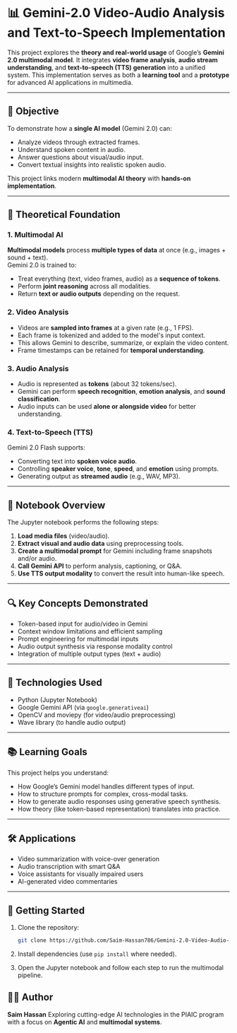 # 📊 Gemini‑2.0 Video-Audio Analysis and Text-to-Speech Implementation

This project explores the **theory and real-world usage** of Google’s **Gemini 2.0 multimodal model**. It integrates **video frame analysis**, **audio stream understanding**, and **text-to-speech (TTS) generation** into a unified system. This implementation serves as both a **learning tool** and a **prototype** for advanced AI applications in multimedia.

---

## 🎯 Objective

To demonstrate how a **single AI model** (Gemini 2.0) can:
- Analyze videos through extracted frames.
- Understand spoken content in audio.
- Answer questions about visual/audio input.
- Convert textual insights into realistic spoken audio.

This project links modern **multimodal AI theory** with **hands-on implementation**.

---

## 🧠 Theoretical Foundation

### 1. Multimodal AI

**Multimodal models** process **multiple types of data** at once (e.g., images + sound + text).  
Gemini 2.0 is trained to:
- Treat everything (text, video frames, audio) as a **sequence of tokens**.
- Perform **joint reasoning** across all modalities.
- Return **text or audio outputs** depending on the request.

### 2. Video Analysis

- Videos are **sampled into frames** at a given rate (e.g., 1 FPS).
- Each frame is tokenized and added to the model's input context.
- This allows Gemini to describe, summarize, or explain the video content.
- Frame timestamps can be retained for **temporal understanding**.

### 3. Audio Analysis

- Audio is represented as **tokens** (about 32 tokens/sec).
- Gemini can perform **speech recognition**, **emotion analysis**, and **sound classification**.
- Audio inputs can be used **alone or alongside video** for better understanding.

### 4. Text-to-Speech (TTS)

Gemini 2.0 Flash supports:
- Converting text into **spoken voice audio**.
- Controlling **speaker voice**, **tone**, **speed**, and **emotion** using prompts.
- Generating output as **streamed audio** (e.g., WAV, MP3).

---

## 🧪 Notebook Overview

The Jupyter notebook performs the following steps:

1. **Load media files** (video/audio).
2. **Extract visual and audio data** using preprocessing tools.
3. **Create a multimodal prompt** for Gemini including frame snapshots and/or audio.
4. **Call Gemini API** to perform analysis, captioning, or Q&A.
5. **Use TTS output modality** to convert the result into human-like speech.

---

## 🔍 Key Concepts Demonstrated

- Token-based input for audio/video in Gemini
- Context window limitations and efficient sampling
- Prompt engineering for multimodal inputs
- Audio output synthesis via response modality control
- Integration of multiple output types (text + audio)

---

## 🧰 Technologies Used

- Python (Jupyter Notebook)
- Google Gemini API (via `google.generativeai`)
- OpenCV and moviepy (for video/audio preprocessing)
- Wave library (to handle audio output)

---

## 📚 Learning Goals

This project helps you understand:
- How Google’s Gemini model handles different types of input.
- How to structure prompts for complex, cross-modal tasks.
- How to generate audio responses using generative speech synthesis.
- How theory (like token-based representation) translates into practice.

---

## 🛠️ Applications

- Video summarization with voice-over generation
- Audio transcription with smart Q&A
- Voice assistants for visually impaired users
- AI-generated video commentaries

---

## 🚀 Getting Started

1. Clone the repository:
   ```bash
   git clone https://github.com/Saim-Hassan786/Gemini-2.0-Video-Audio-Analysis-And-Text-To-Speech-Implementation
   ````

2. Install dependencies (use `pip install` where needed).
3. Open the Jupyter notebook and follow each step to run the multimodal pipeline.



## 👨‍💻 Author

**Saim Hassan**
Exploring cutting-edge AI technologies in the PIAIC program with a focus on **Agentic AI** and **multimodal systems**.
